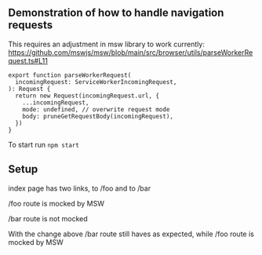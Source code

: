 ## Demonstration of how to handle navigation requests

This requires an adjustment in msw library to work currently:
https://github.com/mswjs/msw/blob/main/src/browser/utils/parseWorkerRequest.ts#L11

```
export function parseWorkerRequest(
  incomingRequest: ServiceWorkerIncomingRequest,
): Request {
  return new Request(incomingRequest.url, {
    ...incomingRequest,
    mode: undefined, // overwrite request mode
    body: pruneGetRequestBody(incomingRequest),
  })
}
```

To start run `npm start`

## Setup

index page has two links, to /foo and to /bar

/foo route is mocked by MSW

/bar route is not mocked

With the change above /bar route still haves as expected, while /foo route is mocked by MSW
